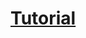 # [Tutorial](https://informatics.fas.harvard.edu/resources/Tutorials/whole-genome-alignment-cactus/)
